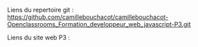Liens du repertoire git : 
https://github.com/camillebouchacot/camillebouchacot-Openclassrooms_Formation_developpeur_web_javascript-P3.git

Liens du site web P3 : 

